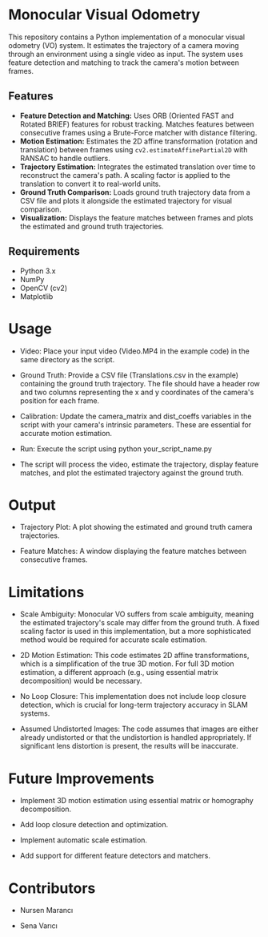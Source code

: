 # Monocular Visual Odometry

This repository contains a Python implementation of a monocular visual odometry (VO) system. It estimates the trajectory of a camera moving through an environment using a single video as input.  The system uses feature detection and matching to track the camera's motion between frames.

## Features

* **Feature Detection and Matching:** Uses ORB (Oriented FAST and Rotated BRIEF) features for robust tracking.  Matches features between consecutive frames using a Brute-Force matcher with distance filtering.
* **Motion Estimation:** Estimates the 2D affine transformation (rotation and translation) between frames using `cv2.estimateAffinePartial2D` with RANSAC to handle outliers.
* **Trajectory Estimation:** Integrates the estimated translation over time to reconstruct the camera's path.  A scaling factor is applied to the translation to convert it to real-world units.
* **Ground Truth Comparison:** Loads ground truth trajectory data from a CSV file and plots it alongside the estimated trajectory for visual comparison.
* **Visualization:** Displays the feature matches between frames and plots the estimated and ground truth trajectories.

## Requirements

* Python 3.x
* NumPy
* OpenCV (cv2)
* Matplotlib
# Usage
* Video: Place your input video (Video.MP4 in the example code) in the same directory as the script.

* Ground Truth: Provide a CSV file (Translations.csv in the example) containing the ground truth trajectory. The file should have a header row and two columns representing the x and y coordinates of the camera's position for each frame.

* Calibration: Update the camera_matrix and dist_coeffs variables in the script with your camera's intrinsic parameters. These are essential for accurate motion estimation.

* Run: Execute the script using python your_script_name.py

* The script will process the video, estimate the trajectory, display feature matches, and plot the estimated trajectory against the ground truth.

# Output
* Trajectory Plot: A plot showing the estimated and ground truth camera trajectories.

* Feature Matches: A window displaying the feature matches between consecutive frames.

# Limitations
* Scale Ambiguity: Monocular VO suffers from scale ambiguity, meaning the estimated trajectory's scale may differ from the ground truth. A fixed scaling factor is used in this implementation, but a more sophisticated method would be required for accurate scale estimation.

* 2D Motion Estimation: This code estimates 2D affine transformations, which is a simplification of the true 3D motion. For full 3D motion estimation, a different approach (e.g., using essential matrix decomposition) would be necessary.

* No Loop Closure: This implementation does not include loop closure detection, which is crucial for long-term trajectory accuracy in SLAM systems.

* Assumed Undistorted Images: The code assumes that images are either already undistorted or that the undistortion is handled appropriately. If significant lens distortion is present, the results will be inaccurate.

# Future Improvements
* Implement 3D motion estimation using essential matrix or homography decomposition.

* Add loop closure detection and optimization.

* Implement automatic scale estimation.

* Add support for different feature detectors and matchers.

# Contributors

* Nursen Marancı

* Sena Varıcı
